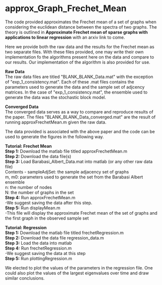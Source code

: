 # approx_Graph_Frechet_Mean

The code provided approximates the Frechet mean of a set of graphs when considering the euclidean distance between the spectra of two graphs. The theory is outlined in **Approximate Frechet mean of sparse graphs with applications to linear regression** with an arxiv link to come.  <br />

Here we provide both the raw data and the results for the Frechet mean as two separate files. With these files provided, one may write their own implementation fo the algorithms present here on the data and compare to our results. Our implementation of the algorithm is also provided for use.

**Raw Data** <br />
The raw data files are titled "BLANK_BLANK_Data.mat" with the exception of "exp_1_consistency.mat". Each of these .mat files contains the parameters used to generate the data and the sample set of adjcency matrices. In the case of "exp_1_consistency.mat", the ensemble used to generate the data was the stochastic block model. 

**Converged Data** <br />
The converged data serves as a way to compare and reproduce results of the paper. The files "BLANK_BLANK_Data_converged.mat" are the result of running approxFrechetMean.m given the raw data.

The data provided is associated with the above paper and the code can be used to generate the figures in the following way.

**Tutorial: Frechet Mean** <br />
**Step 1:** Download the matlab file titled approxFrechetMean.m <br />
**Step 2:** Download the data file(s) <br />
**Step 3:** Load Barabasi_Albert_Data.mat into matlab (or any other raw data file) <br />
Contents - sampleAdjSet: the sample adjacency set of graphs <br />
              m, m0: parameters used to generate the set from the Barabasi Albert ensemble <br />
              n: the number of nodes <br />
              N: the number of graphs in the set <br />
**Step 4:** Run approxFrechetMean.m  <br />
        -We suggest saving the data after this step. <br />
**Step 5:** Run displayMean.m <br />
        -This file will display the approximate Frechet mean of the set of graphs and the first graph in the observed sample set <br />

**Tutorial: Regression** <br />
**Step 1:** Download the matlab file titled frechetRegression.m <br />
**Step 2:** Download the data file regression_data.m <br />
**Step 3:** Load the data into matlab <br />
**Step 4:** Run frechetRegression.m <br />
-We suggest saving the data at this step <br />
**Step 5:** Run plottingRegression.m <br />

We elected to plot the values of the parameters in the regression file. One could also plot the values of the largest eigenvalues over time and draw similar conclusions.
